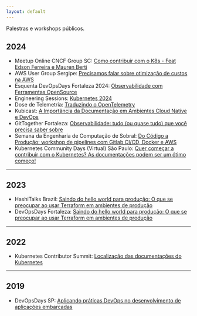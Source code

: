 ```yaml
---
layout: default
---
```


Palestras e workshops públicos.

## 2024
* Meetup Online CNCF Group SC: [Como contribuir com o K8s - Feat Edson Ferreira e Mauren Berti](https://www.youtube.com/watch?v=ZT58-jBs0TY)
* AWS User Group Sergipe: [Precisamos falar sobre otimização de custos na AWS](https://www.youtube.com/watch?v=9jR8MyD8r64)
* Esquenta DevOpsDays Fortaleza 2024: [Observabilidade com Ferramentas OpenSource](https://edsoncelio.dev/esquenta-dod-fortaleza-2024/1)
* Engineering Sessions: [Kubernetes 2024](https://www.youtube.com/watch?v=c5osCVneo_s)
* Dose de Telemetria: [Traduzindo o OpenTelemetry](https://www.youtube.com/watch?v=xjjsia70ULc)
* Kubicast: [A Importância da Documentação em Ambientes Cloud Native e DevOps](https://getup.io/en/blog/kubicast-145)
* GitTogether Fortaleza: [Observabilidade: tudo (ou quase tudo) que você precisa saber sobre](https://edsoncelio.dev/observability-101/)
* Semana da Engenharia de Computação de Sobral: [Do Código a Produção: workshop de pipelines com Gitlab CI/CD, Docker e AWS](https://secs2024.edsoncelio.dev/)
* Kubernetes Community Days (Virtual) São Paulo: [Quer começar a contribuir com o Kubernetes? As documentações podem ser um ótimo começo!](https://youtu.be/asnJsmnjUwY?feature=shared)

---

## 2023
* HashiTalks Brazil: [Saindo do hello world para produção: O que se preocupar ao usar Terraform em ambientes de produção](https://www.youtube.com/live/P7r4a1vW1Pc?feature=shared&t=390)
* DevOpsDays Fortaleza: [Saindo do hello world para produção: O que se preocupar ao usar Terraform em ambientes de produção](https://docs.google.com/presentation/d/1t6qH6REQK2NYPRKNR7Xk7asQceKls3SDPMbWsZhoUrk/edit?usp=sharing)

--- 

## 2022
* Kubernetes Contributor Summit: [Localização das documentações do Kubernetes](https://edsoncelio.dev/public-talks/)

---

## 2019
* DevOpsDays SP: [Aplicando práticas DevOps no desenvolvimento de aplicações embarcadas](https://www.youtube.com/watch?v=seh_ER3Mvkg&list=UULFNEdLWoI8tQKFauZ7Q5SRdQ&index=19)
